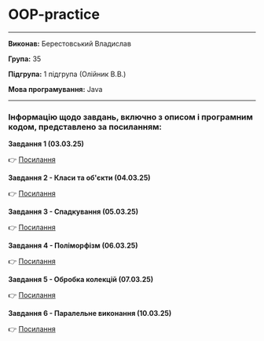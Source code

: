 # OOP-practice

---

**Виконав:** Берестовський Владислав

**Група:** 35

**Підгрупа:** 1 підгрупа (Олійник В.В.)

**Мова програмування:** Java

---
### Інформацію щодо завдань, включно з описом і програмним кодом, представлено за посиланням:

**Завдання 1 (03.03.25)**

👉 [Посилання](OOP-practiceBerestovskiy/src/task1/ReadmeTask1.md)


**Завдання 2 - Класи та об'єкти (04.03.25)**

👉 [Посилання](OOP-practiceBerestovskiy/src/task2/ReadmeTask2.md)


**Завдання 3 - Спадкування (05.03.25)**

👉 [Посилання](OOP-practiceBerestovskiy/src/task3/ReadmeTask3.md)


**Завдання 4 - Поліморфізм (06.03.25)**

👉 [Посилання]()


**Завдання 5 - Обробка колекцій (07.03.25)**

👉 [Посилання]()


**Завдання 6 - Паралельне виконання (10.03.25)**

👉 [Посилання]()

